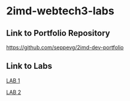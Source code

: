 # 2imd-webtech3-labs

## Link to Portfolio Repository
https://github.com/seppevg/2imd-dev-portfolio

## Link to Labs
[LAB 1](https://github.com/seppevg/2imd-dev-advanced-lab1)

[LAB 2](https://github.com/seppevg/2imd-dev-portfolio/tree/main/Lab%202)
